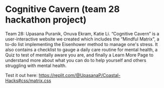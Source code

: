 # Cognitive Cavern (team 28 hackathon project)
Team 28: Upasana Puranik, Onuva Ekram, Katie Li. “Cognitive Cavern” is a user-interactive website we created which includes the “Mindful Matrix", a to-do list implementing the Eisenhower method to manage one's stress. It also contains a checklist to gauge a daily care routine for mental health, a Quiz to test of mentally aware you are, and finally a Learn More Page to understand more about what you can do to help yourself and others struggling with mental health.

Test it out here: https://replit.com/@UpasanaP/Coastal-Hacks#css/matrix.css
